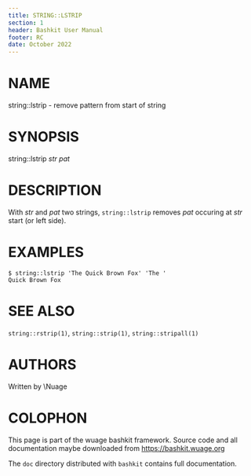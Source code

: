 ```yaml
---
title: STRING::LSTRIP
section: 1
header: Bashkit User Manual
footer: RC
date: October 2022
---
```


# NAME

string::lstrip - remove pattern from start of string

# SYNOPSIS

string::lstrip *str* *pat*

# DESCRIPTION

With *str* and *pat* two strings, `string::lstrip` removes
*pat* occuring at *str* start (or left side).

# EXAMPLES

    $ string::lstrip 'The Quick Brown Fox' 'The '
    Quick Brown Fox

# SEE ALSO

`string::rstrip(1)`, `string::strip(1)`, `string::stripall(1)`

# AUTHORS
Written by \\Nuage

# COLOPHON
This page is part of the wuage bashkit framework. Source code and all
documentation maybe downloaded from <https://bashkit.wuage.org>

The `doc` directory distributed with `bashkit` contains full documentation.
